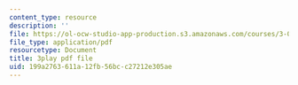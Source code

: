 ```yaml
---
content_type: resource
description: ''
file: https://ol-ocw-studio-app-production.s3.amazonaws.com/courses/3-021j-introduction-to-modeling-and-simulation-spring-2012/199a2763611a12fb56bcc27212e305ae_d3ChB1tDMyI.pdf
file_type: application/pdf
resourcetype: Document
title: 3play pdf file
uid: 199a2763-611a-12fb-56bc-c27212e305ae
---
```

